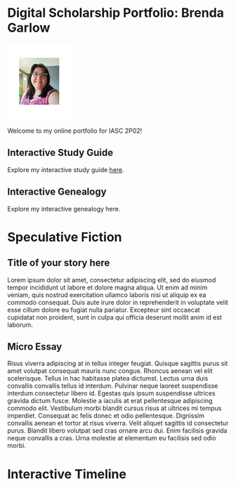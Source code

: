 # Digital Scholarship Portfolio: Brenda Garlow

![](https://github.com/bg14ff/IASC-2P02/blob/main/my%20pic.png)

Welcome to my online portfolio for IASC 2P02!

## Interactive Study Guide

Explore my interactive study guide [here](2P02InteractiveStudyGuide.html).

## Interactive Genealogy

Explore my interactive genealogy here.

# Speculative Fiction

## Title of your story here

Lorem ipsum dolor sit amet, consectetur adipiscing elit, sed do eiusmod tempor incididunt ut labore et dolore magna aliqua. Ut enim ad minim veniam, quis nostrud exercitation ullamco laboris nisi ut aliquip ex ea commodo consequat. Duis aute irure dolor in reprehenderit in voluptate velit esse cillum dolore eu fugiat nulla pariatur. Excepteur sint occaecat cupidatat non proident, sunt in culpa qui officia deserunt mollit anim id est laborum.

## Micro Essay

Risus viverra adipiscing at in tellus integer feugiat. Quisque sagittis purus sit amet volutpat consequat mauris nunc congue. Rhoncus aenean vel elit scelerisque. Tellus in hac habitasse platea dictumst. Lectus urna duis convallis convallis tellus id interdum. Pulvinar neque laoreet suspendisse interdum consectetur libero id. Egestas quis ipsum suspendisse ultrices gravida dictum fusce. Molestie a iaculis at erat pellentesque adipiscing commodo elit. Vestibulum morbi blandit cursus risus at ultrices mi tempus imperdiet. Consequat ac felis donec et odio pellentesque. Dignissim convallis aenean et tortor at risus viverra. Velit aliquet sagittis id consectetur purus. Blandit libero volutpat sed cras ornare arcu dui. Enim facilisis gravida neque convallis a cras. Urna molestie at elementum eu facilisis sed odio morbi.

# Interactive Timeline

